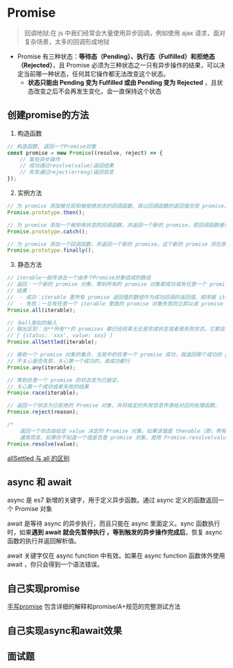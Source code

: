 
# Promise

> 回调地狱:在 js 中我们经常会大量使用异步回调，例如使用 ajax 请求，面对复杂场景，太多的回调形成地狱

- Promise 有三种状态：**等待态（Pending）、执行态（Fulfilled）和拒绝态（Rejected）**，且 Promise 必须为三种状态之一只有异步操作的结果，可以决定当前哪一种状态，任何其它操作都无法改变这个状态。
  - **状态只能由 Pending 变为 Fulfilled 或由 Pending 变为 Rejected** ，且状态改变之后不会再发生变化，会一直保持这个状态

## 创建promise的方法
1. 构造函数

```js
// 构造函数, 返回一个Promise对象
const promise = new Promise((resolve, reject) => {
	// 某些异步操作
	// 成功通过resolve(value)返回结果
	// 失败通过reject(errmsg)返回信息
});
```

2. 实例方法

```js
// 为 promise 添加被兑现和被拒绝状态的回调函数，其以回调函数的返回值兑现 promise。若不处理已兑现或者已拒绝状态（例如，onFulfilled 或 onRejected 不是一个函数），则返回 promise 被敲定时的值。
Promise.prototype.then();

// 为 promise 添加一个被拒绝状态的回调函数，并返回一个新的 promise，若回调函数被调用，则兑现其返回值，否则兑现原来的 promise 兑现的值。
Promise.prototype.catch();

// 为 promise 添加一个回调函数，并返回一个新的 promise。这个新的 promise 将在原 promise 被兑现时兑现。而传入的回调函数将在原 promise 被敲定（无论被兑现还是被拒绝）时被调用。
Promise.prototype.finally();
```

3. 静态方法

```js
// iterable一般传进去一个由多个Promise对象组成的数组
// 返回：一个新的 promise 对象，等到所有的 promise 对象都成功或有任意一个 promise 失败。
// 结果：
// 	- 成功：iterable 里所有 promise 返回值的数组作为成功回调的返回值。顺序跟 iterable 的顺序保持一致。
//  - 失败：一旦有任意一个 iterable 里面的 promise 对象失败则立即以该 promise 对象失败的理由来拒绝这个新的 promise。
Promise.all(iterable);

// 与all类似的输入
// 输出区别：当**所有**的 promises 都已经结束无论是完成状态或者是失败状态，它都会返回一个 promise，这个 promise 将会包含一个关于描述每个 promise 状态结果的对象数组。
// [ {status: 'xxx', value: xxx} ]
Promise.allSettled(iterable);

// 接收一个 promise 对象的集合，当其中的任意一个 promise 成功，就返回那个成功的 promise 的值。
// 不关心是否失败，关心第一个成功的，谁成功都行
Promise.any(iterable);

// 等到任意一个 promise 的状态变为已敲定。
// 关心第一个成功或者失败的结果
Promise.race(iterable);

// 返回一个状态为已拒绝的 Promise 对象，并将给定的失败信息传递给对应的处理函数。
Promise.reject(reason);

/* 
	返回一个状态由给定 value 决定的 Promise 对象。如果该值是 thenable（即，带有 then 方法的对象），返回的Promise 对象的最终状态由 then 方法执行结果决定；否则，返回的 Promise 对象状态为已兑现，并且将该 value 传递给对应的 then 方法。
  	通常而言，如果你不知道一个值是否是 promise 对象，使用 Promise.resolve(value) 来返回一个 Promise 对象，这样就能将该 value 以 promise 对象形式使用。*/
Promise.resolve(value);
```
[allSettled 与 all 的区别](https://cloud.tencent.com/developer/article/1730975)

## async 和 await

async 是 es7 新增的关键字，用于定义异步函数。通过 async 定义的函数返回一个 Promise 对象

await 是等待 async 的异步执行，而且只能在 async 里面定义。sync 函数执行时，如果**遇到 await 就会先暂停执行 ，等到触发的异步操作完成后**，恢复 async 函数的执行并返回解析值。

await 关键字仅在 async function 中有效。如果在 async function 函数体外使用 await ，你只会得到一个语法错误。

## 自己实现promise

[手写promise](https://www.cnblogs.com/dennisj/p/12660388.html) 包含详细的解释和promise/A+规范的完整测试方法

<run-script name="promise" codePath="knowledge-lib/js/promiseA/MyPromiseES.js">
</run-script>

## 自己实现async和await效果

<run-script name="await" codePath="knowledge-lib/js/promiseA/await.js">
</run-script>

## 面试题

<run-script name="t1" codePath="knowledge-lib/js/promiseA/questions/t1.js">
</run-script>

<run-script name="t2" codePath="knowledge-lib/js/promiseA/questions/t2.js">
</run-script>

<run-script name="t3" codePath="knowledge-lib/js/promiseA/questions/t3.js">
</run-script>

<run-script name="t4" codePath="knowledge-lib/js/promiseA/questions/t4.js">
</run-script>

<run-script name="t5" codePath="knowledge-lib/js/promiseA/questions/t5.js">
</run-script>

<run-script name="t6" codePath="knowledge-lib/js/promiseA/questions/t6.js">
</run-script>
